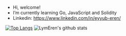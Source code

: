 - Hi, welcome! 
- I’m currently learning Go, JavaScript and Solidity
- Linkedin: https://www.linkedin.com/in/eyyub-eren/

[![Top Langs](https://github-readme-stats.vercel.app/api/top-langs/?username=LymEren)](https://github.com/anuraghazra/github-readme-stats)
![LymEren's github stats](https://github-readme-stats.vercel.app/api?username=LymEren&show_icons=true&theme=tokyonight)

